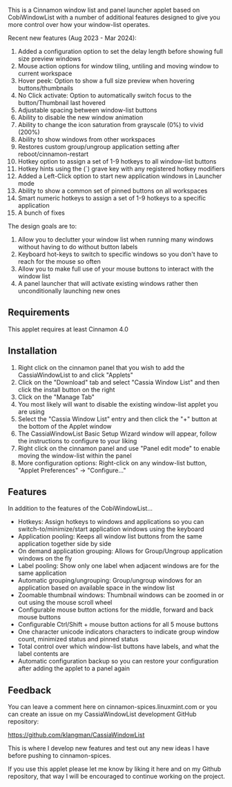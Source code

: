This is a Cinnamon window list and panel launcher applet based on CobiWindowList with a number of additional features
designed to give you more control over how your window-list operates.

Recent new features (Aug 2023 - Mar 2024):

1.  Added a configuration option to set the delay length before showing full size preview windows
2.  Mouse action options for window tiling, untiling and moving window to current workspace
3.  Hover peek: Option to show a full size preview when hovering buttons/thumbnails
4.  No Click activate: Option to automatically switch focus to the button/Thumbnail last hovered
5.  Adjustable spacing between window-list buttons
6.  Ability to disable the new window animation
7.  Ability to change the icon saturation from grayscale (0%) to vivid (200%)
8.  Ability to show windows from other workspaces
9.  Restores custom group/ungroup application setting after reboot/cinnamon-restart
10.  Hotkey option to assign a set of 1-9 hotkeys to all window-list buttons
11.  Hotkey hints using the (`) grave key with any registered hotkey modifiers
12. Added a Left-Click option to start new application windows in Launcher mode
13. Ability to show a common set of pinned buttons on all workspaces
14. Smart numeric hotkeys to assign a set of 1-9 hotkeys to a specific application
15. A bunch of fixes

The design goals are to:

1. Allow you to declutter your window list when running many windows without having to do without button labels
2. Keyboard hot-keys to switch to specific windows so you don't have to reach for the mouse so often
3. Allow you to make full use of your mouse buttons to interact with the window list
4. A panel launcher that will activate existing windows rather then unconditionally launching new ones

## Requirements
This applet requires at least Cinnamon 4.0

## Installation
1. Right click on the cinnamon panel that you wish to add the CassiaWindowList to and click "Applets"
2. Click on the "Download" tab and select "Cassia Window List" and then click the install button on the right
3. Click on the "Manage Tab"
4. You most likely will want to disable the existing window-list applet you are using
5. Select the "Cassia Window List" entry and then click the "+" button at the bottom of the Applet window
6. The CassiaWindowList Basic Setup Wizard window will appear, follow the instructions to configure to your liking
7. Right click on the cinnamon panel and use "Panel edit mode" to enable moving the window-list within the panel
8. More configuration options: Right-click on any window-list button, "Applet Preferences" ->  "Configure..."

## Features
In addition to the features of the CobiWindowList...

 * Hotkeys: Assign hotkeys to windows and applications so you can switch-to/minimize/start application windows using the keyboard
 * Application pooling: Keeps all window list buttons from the same application together side by side
 * On demand application grouping: Allows for Group/Ungroup application windows on the fly
 * Label pooling: Show only one label when adjacent windows are for the same application
 * Automatic grouping/ungrouping: Group/ungroup windows for an application based on available space in the window list
 * Zoomable thumbnail windows: Thumbnail windows can be zoomed in or out using the mouse scroll wheel
 * Configurable mouse button actions for the middle, forward and back mouse buttons
 * Configurable Ctrl/Shift + mouse button actions for all 5 mouse buttons
 * One character unicode indicators characters to indicate group window count, minimized status and pinned status
 * Total control over which window-list buttons have labels, and what the label contents are
 * Automatic configuration backup so you can restore your configuration after adding the applet to a panel again
 
## Feedback
You can leave a comment here on cinnamon-spices.linuxmint.com or you can create an issue on my CassiaWindowList
development GitHub repository:

https://github.com/klangman/CassiaWindowList

This is where I develop new features and test out any new ideas I have before pushing to cinnamon-spices.

If you use this applet please let me know by liking it here and on my Github repository, that way I will be
encouraged to continue working on the project.

